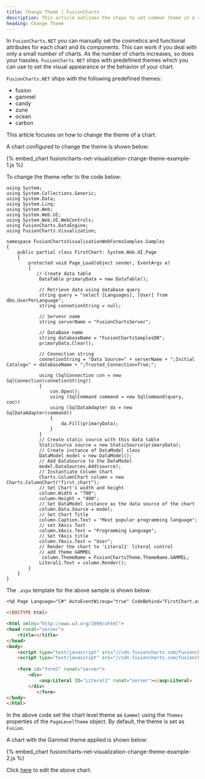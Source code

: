 ```yaml
---
title: Change Theme | FusionCharts
description: This article outlines the steps to set common theme in a single page
heading: Change Theme
---
```


In `FusionCharts.NET` you can manually set the cosmetics and functional attributes for each chart and its components. This can work if you deal with only a small number of charts. As the number of charts increases, so does your hassles. `FusionCharts.NET` ships with predefined themes which you can use to set the visual appearance or the behavior of your chart.

`FusionCharts.NET` ships with the following predefined themes:

 * fusion
 * gammel
 * candy
 * zune
 * ocean
 * carbon

This article focuses on how to change the theme of a chart.

A chart configured to change the theme is shown below:

{% embed_chart fusioncharts-net-visualization-change-theme-example-1.js %}

To change the theme refer to the code below:

```aspnet
using System;
using System.Collections.Generic;
using System.Data;
using System.Linq;
using System.Web;
using System.Web.UI;
using System.Web.UI.WebControls;
using FusionCharts.DataEngine;
using FusionCharts.Visualization;

namespace FusionChartsVisualisationWebFormsSamples.Samples
{
    public partial class FirstChart: System.Web.UI.Page
    {
        protected void Page_Load(object sender, EventArgs e)
        {
           // Create data table
            DataTable primaryData = new DataTable();

            // Retrieve data using database query
            string query = "select [Languages], [User] from dbo.UserPerLanguage";
            string connetionString = null;

            // Servevr name
            string serverName = "FusionChartsServer";

            // DataBase name
            string databaseName = "FusionChartsSamplesDB";
            primaryData.Clear();

            // Connection string
            connetionString = "Data Source=" + serverName + ";Initial Catalog=" + databaseName + ";Trusted_Connection=True;";

            using (SqlConnection con = new SqlConnection(connetionString))
            {
                con.Open();
                using (SqlCommand command = new SqlCommand(query, con))
                using (SqlDataAdapter da = new SqlDataAdapter(command))
                {
                    da.Fill(primaryData);
                }
            }
            // Create static source with this data table
            StaticSource source = new StaticSource(primaryData);
            // Create instance of DataModel class
            DataModel model = new DataModel();
            // Add DataSource to the DataModel
            model.DataSources.Add(source);
            // Instantiate Column Chart
            Charts.ColumnChart column = new Charts.ColumnChart("first_chart");
            // Set Chart's width and height
            column.Width = "700";
            column.Height = "400";
            // Set DataModel instance as the data source of the chart
            column.Data.Source = model;
            // Set Chart Title
            column.Caption.Text = "Most popular programming language";
            // set XAxis Text
            column.XAxis.Text = "Programming Language";
            // Set YAxis title
            column.YAxis.Text = "User";
            // Render the chart to 'Literal1' literal control
            // add theme GAMMEL
             column.ThemeName = FusionChartsTheme.ThemeName.GAMMEL;
            Literal1.Text = column.Render();
        }
    }
}
```

The `.aspx` template for the above sample is shown below:

```html
<%@ Page Language="C#" AutoEventWireup="true" CodeBehind="FirstChart.aspx.cs" Inherits="FusionChartsVisualisationWebFormsSamples.Samples.FirstChart" %>

<!DOCTYPE html>

<html xmlns="http://www.w3.org/1999/xhtml">
<head runat="server">
    <title></title>
</head>
<body>
    <script type="text/javascript" src="//cdn.fusioncharts.com/fusioncharts/latest/fusioncharts.js"></script>
    <script type="text/javascript" src="//cdn.fusioncharts.com/fusioncharts/latest/themes/fusioncharts.theme.fusion.js"></script>
   
    <form id="form1" runat="server">
        <div>
            <asp:Literal ID="Literal1" runat="server"></asp:Literal>
        </div>
           </form>
</body>
</html>
```

In the above code set the chart level theme as `Gammel` using the `Themes` properties of the `PageLevelTheme` object. By default, the theme is set as `Fusion`.

A chart with the Gammel theme applied is shown below:

{% embed_chart fusioncharts-net-visualization-change-theme-example-2.js %}

Click [here](https://dotnetfiddle.net/wIGPdp) to edit the above chart.